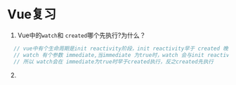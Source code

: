 # Vue复习

1. Vue中的`watch`和 `created`哪个先执行?为什么？

```js
  // vue中有个生命周期是init reactivity阶段，init reactivity早于 created 晚于 beforeCreate
  // watch 有个参数 immediate,当immediate 为true时，watch 会与init reactivity一同执行
  // 所以 watch会在 immediate为true时早于created执行，反之created先执行
```

2. 

